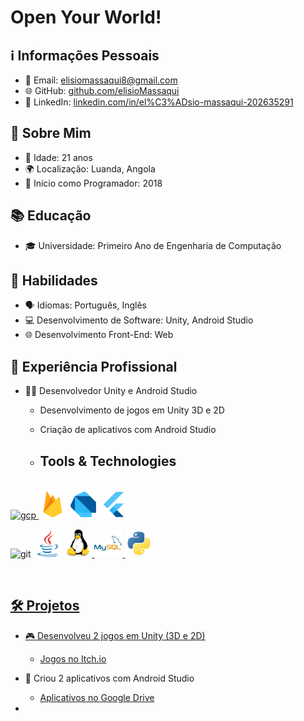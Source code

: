 # Open Your World!

## ℹ️ Informações Pessoais

- 📧 Email: elisiomassaqui8@gmail.com
- 🌐 GitHub: [github.com/elisioMassaqui](https://github.com/elisioMassaqui)
- 🔗 LinkedIn: [linkedin.com/in/el%C3%ADsio-massaqui-202635291](https://www.linkedin.com/in/el%C3%ADsio-massaqui-202635291)

## 👦 Sobre Mim

- 🎂 Idade: 21 anos
- 🌍 Localização: Luanda, Angola
- 📅 Início como Programador: 2018

## 📚 Educação

- 🎓 Universidade: Primeiro Ano de Engenharia de Computação

## 🚀 Habilidades

- 🗣️ Idiomas: Português, Inglês
- 💻 Desenvolvimento de Software: Unity, Android Studio
- 🌐 Desenvolvimento Front-End: Web

## 💼 Experiência Profissional

- 👨‍💻 Desenvolvedor Unity e Android Studio
  - Desenvolvimento de jogos em Unity 3D e 2D
  - Criação de aplicativos com Android Studio
 
  - <h2>Tools & Technologies </h2>
<p>
 <br>
   <a href="https://www.cloudskillsboost.google/public_profiles/88343710-d8aa-4d7f-a5ff-287fb754a9a5">
     <img height="45" src="https://www.vectorlogo.zone/logos/google_cloud/google_cloud-icon.svg" alt="gcp" height="45"/>
   </a>
   <img height="45"
        src="https://raw.githubusercontent.com/github/explore/80688e429a7d4ef2fca1e82350fe8e3517d3494d/topics/firebase/firebase.png">
   <img height="45"
        src="https://raw.githubusercontent.com/github/explore/80688e429a7d4ef2fca1e82350fe8e3517d3494d/topics/dart/dart.png">
   <img height="45"
        src="https://raw.githubusercontent.com/github/explore/80688e429a7d4ef2fca1e82350fe8e3517d3494d/topics/flutter/flutter.png">
 
  <img
            src="https://www.vectorlogo.zone/logos/git-scm/git-scm-icon.svg" alt="git" height="45" /> </a>  <img
            src="https://raw.githubusercontent.com/devicons/devicon/master/icons/java/java-original.svg" alt="java"
            height="45" /> </a>  <a href="https://www.linux.org/" target="_blank"> <img
            src="https://raw.githubusercontent.com/devicons/devicon/master/icons/linux/linux-original.svg" alt="linux"
            height="45" /> </a> <a href="https://www.mysql.com/" target="_blank"> <img
            src="https://raw.githubusercontent.com/devicons/devicon/master/icons/mysql/mysql-original-wordmark.svg"
            alt="mysql" height="45" /> </a> <a href="https://www.python.org" target="_blank"> <img
            src="https://raw.githubusercontent.com/devicons/devicon/master/icons/python/python-original.svg"
            alt="python" height="45" /> 
</p><br>

## 🛠️ Projetos

- 🎮 Desenvolveu 2 jogos em Unity (3D e 2D)
  - [Jogos no Itch.io](https://elisiorobot.itch.io)
- 📱 Criou 2 aplicativos com Android Studio
  - [Aplicativos no Google Drive](https://drive.google.com/drive/folders/12jzjTSGdU5D8Spwy5Ibz9b2oAh53Zawz?usp=drive_link)

- 
<!---
elisioMassaqui/elisioMassaqui is a ✨ special ✨ repository because its `README.md` (this file) appears on your GitHub profile.
You can click the Preview link to take a look at your changes.
--->
